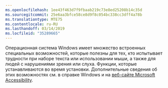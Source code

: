 ```yaml
---
ms.openlocfilehash: 1ee43f463d7f9fbaab219c73e8ed25208b14c35d
ms.sourcegitcommit: 25e6aa3bfce58ce8d9f8c054bc338cc3dff4a78b
ms.translationtype: MTE75
ms.contentlocale: ru-RU
ms.lasthandoff: 03/14/2019
ms.locfileid: "35289665"
---
```

Операционная система Windows имеет множество встроенных специальных возможностей, которые полезны для тех, кто испытывает трудности при наборе текста или использовании мыши, а также для людей с нарушениями зрения или слуха. Функции, которые устанавливаются во время установки. Дополнительные сведения об этих возможностях см. в справке Windows и на [веб-сайте Microsoft Accessibility](http://go.microsoft.com/fwlink/?LinkId=8431).